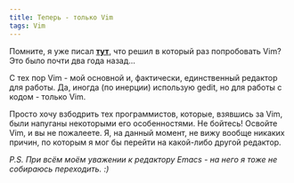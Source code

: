 ```yaml
---
title: Теперь - только Vim
tags: Vim
---
```


Помните, я уже писал **<a href="http://cplusplus.dshevchenko.biz/node/85">тут</a>**, что решил в который раз попробовать Vim? Это было почти два года назад...

С тех пор Vim - мой основной и, фактически, единственный редактор для работы. Да, иногда (по инерции) использую gedit, но для работы с кодом - только Vim.

Просто хочу взбодрить тех программистов, которые, взявшись за Vim, были напуганы некоторыми его особенностями. Не бойтесь! Освойте Vim, и вы не пожалеете. Я, на данный момент, не вижу вообще никаких причин, по которым я мог бы перейти на какой-либо другой редактор.

*P.S. При всём моём уважении к редактору Emacs - на него я тоже не собираюсь переходить. :)*
